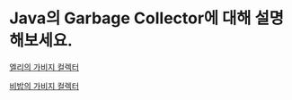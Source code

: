 # Java의 Garbage Collector에 대해 설명해보세요.

[엘리의 가비지 컬렉터](elly-garbage-collector.md)

[비밥의 가비지 컬렉터](bebop.md)

